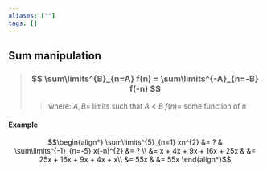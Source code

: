 ```yaml
---
aliases: [""]
tags: []
---
```


## Sum manipulation

> ### $$ \sum\limits^{B}_{n=A} f(n) = \sum\limits^{-A}_{n=-B} f(-n) $$ 
>> where:
>> $A,B=$ limits such that $A<B$ 
>> $f(n)=$ some function of $n$


#### Example

$$\begin{align*}
\sum\limits^{5}_{n=1} xn^{2} &= ? & \sum\limits^{-1}_{n=-5} x(-n)^{2} &= ? \\
&= x + 4x + 9x + 16x + 25x & &= 25x + 16x + 9x + 4x + x\\
&= 55x & &= 55x
\end{align*}$$

